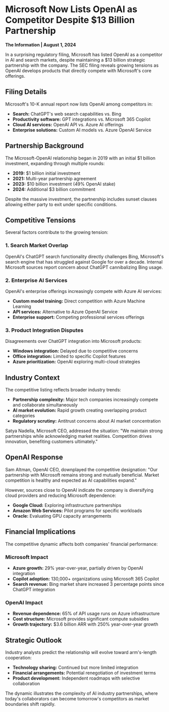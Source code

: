 # Microsoft Now Lists OpenAI as Competitor Despite $13 Billion Partnership

**The Information | August 1, 2024**

In a surprising regulatory filing, Microsoft has listed OpenAI as a competitor in AI and search markets, despite maintaining a $13 billion strategic partnership with the company. The SEC filing reveals growing tensions as OpenAI develops products that directly compete with Microsoft's core offerings.

## Filing Details

Microsoft's 10-K annual report now lists OpenAI among competitors in:
- **Search:** ChatGPT's web search capabilities vs. Bing
- **Productivity software:** GPT integrations vs. Microsoft 365 Copilot
- **Cloud AI services:** OpenAI API vs. Azure AI offerings
- **Enterprise solutions:** Custom AI models vs. Azure OpenAI Service

## Partnership Background

The Microsoft-OpenAI relationship began in 2019 with an initial $1 billion investment, expanding through multiple rounds:
- **2019:** $1 billion initial investment
- **2021:** Multi-year partnership agreement
- **2023:** $10 billion investment (49% OpenAI stake)
- **2024:** Additional $3 billion commitment

Despite the massive investment, the partnership includes sunset clauses allowing either party to exit under specific conditions.

## Competitive Tensions

Several factors contribute to the growing tension:

### 1. Search Market Overlap
OpenAI's ChatGPT search functionality directly challenges Bing, Microsoft's search engine that has struggled against Google for over a decade. Internal Microsoft sources report concern about ChatGPT cannibalizing Bing usage.

### 2. Enterprise AI Services
OpenAI's enterprise offerings increasingly compete with Azure AI services:
- **Custom model training:** Direct competition with Azure Machine Learning
- **API services:** Alternative to Azure OpenAI Service
- **Enterprise support:** Competing professional services offerings

### 3. Product Integration Disputes
Disagreements over ChatGPT integration into Microsoft products:
- **Windows integration:** Delayed due to competitive concerns
- **Office integration:** Limited to specific Copilot features
- **Azure prioritization:** OpenAI exploring multi-cloud strategies

## Industry Context

The competitive listing reflects broader industry trends:
- **Partnership complexity:** Major tech companies increasingly compete and collaborate simultaneously
- **AI market evolution:** Rapid growth creating overlapping product categories
- **Regulatory scrutiny:** Antitrust concerns about AI market concentration

Satya Nadella, Microsoft CEO, addressed the situation: "We maintain strong partnerships while acknowledging market realities. Competition drives innovation, benefiting customers ultimately."

## OpenAI Response

Sam Altman, OpenAI CEO, downplayed the competitive designation: "Our partnership with Microsoft remains strong and mutually beneficial. Market competition is healthy and expected as AI capabilities expand."

However, sources close to OpenAI indicate the company is diversifying cloud providers and reducing Microsoft dependence:
- **Google Cloud:** Exploring infrastructure partnerships
- **Amazon Web Services:** Pilot programs for specific workloads
- **Oracle:** Evaluating GPU capacity arrangements

## Financial Implications

The competitive dynamic affects both companies' financial performance:

### Microsoft Impact
- **Azure growth:** 29% year-over-year, partially driven by OpenAI integration
- **Copilot adoption:** 130,000+ organizations using Microsoft 365 Copilot
- **Search revenue:** Bing market share increased 3 percentage points since ChatGPT integration

### OpenAI Impact
- **Revenue dependence:** 65% of API usage runs on Azure infrastructure
- **Cost structure:** Microsoft provides significant compute subsidies
- **Growth trajectory:** $3.6 billion ARR with 250% year-over-year growth

## Strategic Outlook

Industry analysts predict the relationship will evolve toward arm's-length cooperation:
- **Technology sharing:** Continued but more limited integration
- **Financial arrangements:** Potential renegotiation of investment terms
- **Product development:** Independent roadmaps with selective collaboration

The dynamic illustrates the complexity of AI industry partnerships, where today's collaborators can become tomorrow's competitors as market boundaries shift rapidly.